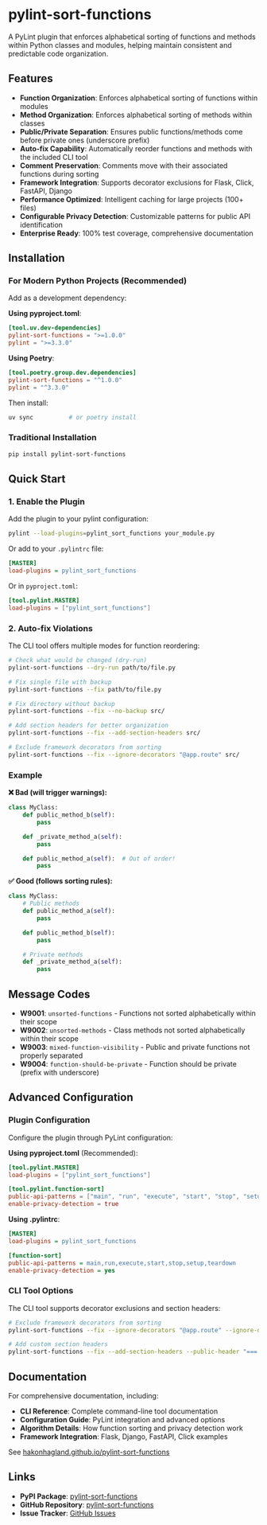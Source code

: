 # pylint-sort-functions

A PyLint plugin that enforces alphabetical sorting of functions and methods within Python classes and modules, helping maintain consistent and predictable code organization.

## Features

- **Function Organization**: Enforces alphabetical sorting of functions within modules
- **Method Organization**: Enforces alphabetical sorting of methods within classes
- **Public/Private Separation**: Ensures public functions/methods come before private ones (underscore prefix)
- **Auto-fix Capability**: Automatically reorder functions and methods with the included CLI tool
- **Comment Preservation**: Comments move with their associated functions during sorting
- **Framework Integration**: Supports decorator exclusions for Flask, Click, FastAPI, Django
- **Performance Optimized**: Intelligent caching for large projects (100+ files)
- **Configurable Privacy Detection**: Customizable patterns for public API identification
- **Enterprise Ready**: 100% test coverage, comprehensive documentation

## Installation

### For Modern Python Projects (Recommended)

Add as a development dependency:

**Using pyproject.toml**:
```toml
[tool.uv.dev-dependencies]
pylint-sort-functions = ">=1.0.0"
pylint = ">=3.3.0"
```

**Using Poetry**:
```toml
[tool.poetry.group.dev.dependencies]
pylint-sort-functions = "^1.0.0"
pylint = "^3.3.0"
```

Then install:
```bash
uv sync          # or poetry install
```

### Traditional Installation
```bash
pip install pylint-sort-functions
```

## Quick Start

### 1. Enable the Plugin

Add the plugin to your pylint configuration:

```bash
pylint --load-plugins=pylint_sort_functions your_module.py
```

Or add to your `.pylintrc` file:

```ini
[MASTER]
load-plugins = pylint_sort_functions
```

Or in `pyproject.toml`:

```toml
[tool.pylint.MASTER]
load-plugins = ["pylint_sort_functions"]
```

### 2. Auto-fix Violations

The CLI tool offers multiple modes for function reordering:

```bash
# Check what would be changed (dry-run)
pylint-sort-functions --dry-run path/to/file.py

# Fix single file with backup
pylint-sort-functions --fix path/to/file.py

# Fix directory without backup
pylint-sort-functions --fix --no-backup src/

# Add section headers for better organization
pylint-sort-functions --fix --add-section-headers src/

# Exclude framework decorators from sorting
pylint-sort-functions --fix --ignore-decorators "@app.route" src/
```

### Example

**❌ Bad (will trigger warnings):**
```python
class MyClass:
    def public_method_b(self):
        pass

    def _private_method_a(self):
        pass

    def public_method_a(self):  # Out of order!
        pass
```

**✅ Good (follows sorting rules):**
```python
class MyClass:
    # Public methods
    def public_method_a(self):
        pass

    def public_method_b(self):
        pass

    # Private methods
    def _private_method_a(self):
        pass
```

## Message Codes

- **W9001**: `unsorted-functions` - Functions not sorted alphabetically within their scope
- **W9002**: `unsorted-methods` - Class methods not sorted alphabetically within their scope
- **W9003**: `mixed-function-visibility` - Public and private functions not properly separated
- **W9004**: `function-should-be-private` - Function should be private (prefix with underscore)

## Advanced Configuration

### Plugin Configuration

Configure the plugin through PyLint configuration:

**Using pyproject.toml** (Recommended):
```toml
[tool.pylint.MASTER]
load-plugins = ["pylint_sort_functions"]

[tool.pylint.function-sort]
public-api-patterns = ["main", "run", "execute", "start", "stop", "setup", "teardown"]
enable-privacy-detection = true
```

**Using .pylintrc**:
```ini
[MASTER]
load-plugins = pylint_sort_functions

[function-sort]
public-api-patterns = main,run,execute,start,stop,setup,teardown
enable-privacy-detection = yes
```

### CLI Tool Options

The CLI tool supports decorator exclusions and section headers:

```bash
# Exclude framework decorators from sorting
pylint-sort-functions --fix --ignore-decorators "@app.route" --ignore-decorators "@*.command" src/

# Add custom section headers
pylint-sort-functions --fix --add-section-headers --public-header "=== PUBLIC API ===" src/
```

## Documentation

For comprehensive documentation, including:
- **CLI Reference**: Complete command-line tool documentation
- **Configuration Guide**: PyLint integration and advanced options
- **Algorithm Details**: How function sorting and privacy detection work
- **Framework Integration**: Flask, Django, FastAPI, Click examples

See [hakonhagland.github.io/pylint-sort-functions](https://hakonhagland.github.io/pylint-sort-functions)

## Links

- **PyPI Package**: [pylint-sort-functions](https://pypi.org/project/pylint-sort-functions/)
- **GitHub Repository**: [pylint-sort-functions](https://github.com/hakonhagland/pylint-sort-functions)
- **Issue Tracker**: [GitHub Issues](https://github.com/hakonhagland/pylint-sort-functions/issues)
